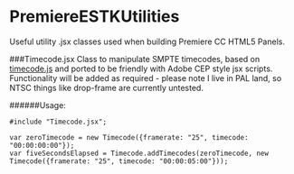 # PremiereESTKUtilities
Useful utility .jsx classes used when building Premiere CC HTML5 Panels.

###Timecode.jsx
Class to manipulate SMPTE timecodes, based on [timecode.js](https://github.com/reidransom/timecode.js) and ported to be friendly with Adobe CEP style jsx scripts. Functionality will be added as required - please note I live in PAL land, so NTSC things like drop-frame are currently untested.

######Usage:
```
#include "Timecode.jsx";

var zeroTimecode = new Timecode({framerate: "25", timecode: "00:00:00:00"});
var fiveSecondsElapsed = Timecode.addTimecodes(zeroTimecode, new Timecode({framerate: "25", timecode: "00:00:05:00"}));

```

